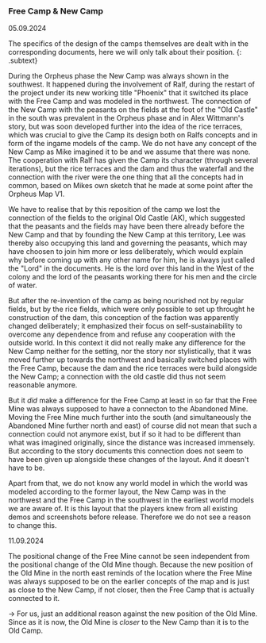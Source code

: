 
### Free Camp & New Camp

05.09.2024

The specifics of the design of the camps themselves are dealt with in the corresponding documents, here we will only talk about their position. 
{: .subtext}

During the Orpheus phase the New Camp was always shown in the southwest. It happened during the involvement of Ralf, during the restart of the project under its new working title "Phoenix" that it switched its place with the Free Camp and was modeled in the northwest. The connection of the New Camp with the peasants on the fields at the foot of the "Old Castle" in the south was prevalent in the Orpheus phase and in Alex Wittmann's story, but was soon developed further into the idea of the rice terraces, which was crucial to give the Camp its design both on Ralfs concepts and in form of the ingame models of the camp. We do not have any concept of the New Camp as Mike imagined it to be and we assume that there was none. The cooperation with Ralf has given the Camp its character (through several iterations), but the rice terraces and the dam and thus the waterfall and the connection with the river were the one thing that all the concepts had in common, based on Mikes own sketch that he made at some point after the Orpheus Map V1. 

We have to realise that by this reposition of the camp we lost the connection of the fields to the original Old Castle (AK), which suggested that the peasants and the fields may have been there already before the New Camp and that by founding the New Camp at this territory, Lee was thereby also occupying this land and governing the peasants, which may have choosen to join him more or less deliberately, which would explain why before coming up with any other name for him, he is always just called the "Lord" in the documents. He is the lord over this land in the West of the colony and the lord of the peasants working there for his men and the circle of water. 


But after the re-invention of the camp as being nourished not by regular fields, but by the rice fields, which were only possible to set up throught he construction of the dam, this conception of the faction was apparently changed deliberately; it emphasized their focus on self-sustainability to overcome any dependence from and refuse any cooperation with the outside world. 
In this context it did not really make any difference for the New Camp neither for the setting, nor the story nor stylistically, that it was moved further up towards the northwest and basically switched places with the Free Camp, because the dam and the rice terraces were build alongside the New Camp; a connection with the old castle did thus not seem reasonable anymore. 

But it *did* make a difference for the Free Camp at least in so far that the Free Mine was always supposed to have a connecton to the Abandoned Mine. Moving the Free Mine much further into the south (and simultaneously the Abandoned Mine further north and east) of course did not mean that such a connection could not anymore exist, but if so it had to be different than what was imagined originally, since the distance was increased immensely. But according to the story documents this connection does not seem to have been given up alongside these changes of the layout. And it doesn't have to be. 

Apart from that, we do not know any world model in which the world was modeled according to the former layout, the New Camp was in the northwest and the Free Camp in the southwest in the earliest world models we are aware of. It is this layout that the players knew from all existing demos and screenshots before release. Therefore we do not see a reason to change this. 


11.09.2024

The positional change of the Free Mine cannot be seen independent from the positional change of the Old Mine though. Because the new position of the Old Mine in the north east reminds of the location where the Free Mine was always supposed to be on the earlier concepts of the map and is just as close to the New Camp, if not closer, then the Free Camp that is actually connected to it. 

-> For us, just an additional reason against the new position of the Old Mine. Since as it is now, the Old Mine is *closer* to the New Camp than it is to the Old Camp. 


<style>
    main {
        background: url("/_img/bg/world2.jpg");
        background-position: top right;
        background-size: 75%;
        background-repeat: no-repeat;
        width: 100%;
    }
</style>